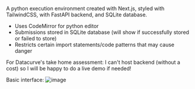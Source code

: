 A python execution environment created with Next.js, styled with TailwindCSS, with FastAPI backend, and SQLite database.

- Uses CodeMirror for python editor
- Submissions stored in SQLite database (will show if successfully stored or failed to store)
- Restricts certain import statements/code patterns that may cause danger

For Datacurve's take home assessment: I can't host backend (without a cost) so I will be happy to do a live demo if needed!

Basic interface:
![image](https://github.com/Rainbowli8/Python-Environment/assets/68574157/fbed1354-39c5-4b82-baf6-2d725b075e51)
